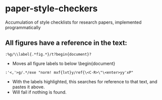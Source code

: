 # paper-style-checkers
Accumulation of style checklists for research papers, implemented programmatically

## All figures have a reference in the text:
```
:%g/\\label{.*fig.*}/t?begin{document}?
```
- Moves all figure labels to below \begin{document}
```
:'<,'>g/.*/exe "norm! mxf{lvt}y/ref{\<C-R>\"\<enter>yy'xP"
```
- With the labels highlighted, this searches for reference to that text, and pastes it above.
- Will fail if nothing is found.
